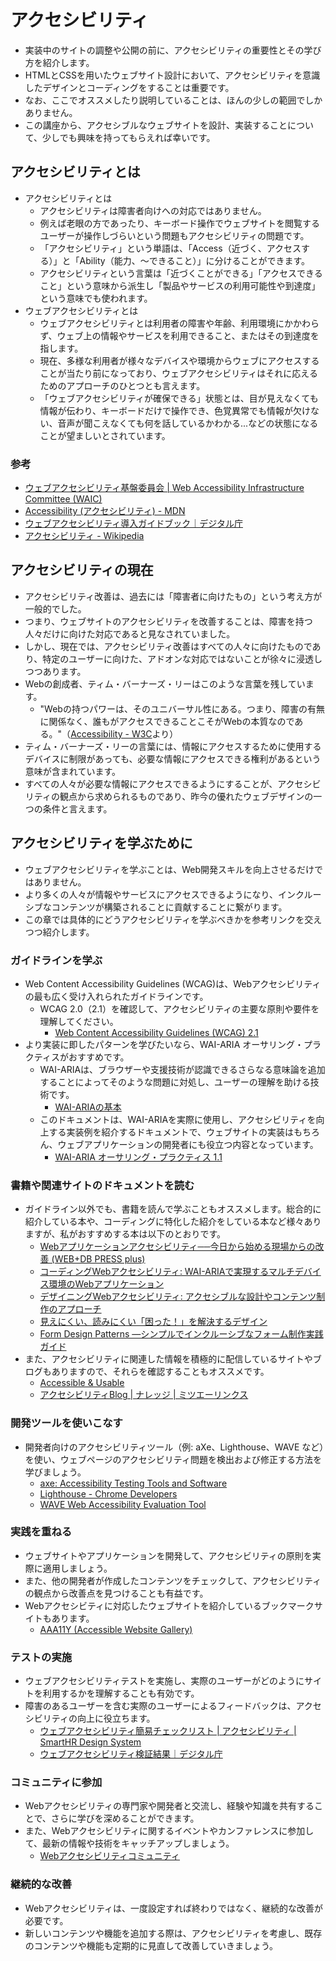 アクセシビリティ
==

- 実装中のサイトの調整や公開の前に、アクセシビリティの重要性とその学び方を紹介します。
- HTMLとCSSを用いたウェブサイト設計において、アクセシビリティを意識したデザインとコーディングをすることは重要です。
- なお、ここでオススメしたり説明していることは、ほんの少しの範囲でしかありません。
- この講座から、アクセシブルなウェブサイトを設計、実装することについて、少しでも興味を持ってもらえれば幸いです。

## アクセシビリティとは

- アクセシビリティとは
  - アクセシビリティは障害者向けへの対応ではありません。
  - 例えば老眼の方であったり、キーボード操作でウェブサイトを閲覧するユーザーが操作しづらいという問題もアクセシビリティの問題です。
  - 「アクセシビリティ」という単語は、「Access（近づく、アクセスする）」と「Ability（能力、〜できること）」に分けることができます。
  - アクセシビリティという言葉は「近づくことができる」「アクセスできること」という意味から派生し「製品やサービスの利用可能性や到達度」という意味でも使われます。
- ウェブアクセシビリティとは
  - ウェブアクセシビリティとは利用者の障害や年齢、利用環境にかかわらず、ウェブ上の情報やサービスを利用できること、またはその到達度を指します。
  - 現在、多様な利用者が様々なデバイスや環境からウェブにアクセスすることが当たり前になっており、ウェブアクセシビリティはそれに応えるためのアプローチのひとつとも言えます。
  - 「ウェブアクセシビリティが確保できる」状態とは、目が見えなくても情報が伝わり、キーボードだけで操作でき、色覚異常でも情報が欠けない、音声が聞こえなくても何を話しているかわかる...などの状態になることが望ましいとされています。

### 参考

- [ウェブアクセシビリティ基盤委員会 | Web Accessibility Infrastructure Committee (WAIC)](https://waic.jp/)
- [Accessibility (アクセシビリティ) - MDN](https://developer.mozilla.org/ja/docs/Glossary/Accessibility)
- [ウェブアクセシビリティ導入ガイドブック｜デジタル庁](https://www.digital.go.jp/resources/introduction-to-web-accessibility-guidebook/)
- [アクセシビリティ - Wikipedia](https://ja.wikipedia.org/wiki/%E3%82%A2%E3%82%AF%E3%82%BB%E3%82%B7%E3%83%93%E3%83%AA%E3%83%86%E3%82%A3)

## アクセシビリティの現在

- アクセシビリティ改善は、過去には「障害者に向けたもの」という考え方が一般的でした。
- つまり、ウェブサイトのアクセシビリティを改善することは、障害を持つ人々だけに向けた対応であると見なされていました。
- しかし、現在では、アクセシビリティ改善はすべての人々に向けたものであり、特定のユーザーに向けた、アドオンな対応ではないことが徐々に浸透しつつあります。
- Webの創成者、ティム・バーナーズ・リーはこのような言葉を残しています。
  - "Webの持つパワーは、そのユニバーサル性にある。つまり、障害の有無に関係なく、誰もがアクセスできることこそがWebの本質なのである。"（[Accessibility - W3C](https://www.w3.org/standards/webdesign/accessibility)より）
- ティム・バーナーズ・リーの言葉には、情報にアクセスするために使用するデバイスに制限があっても、必要な情報にアクセスできる権利があるという意味が含まれています。
- すべての人々が必要な情報にアクセスできるようにすることが、アクセシビリティの観点から求められるものであり、昨今の優れたウェブデザインの一つの条件と言えます。

## アクセシビリティを学ぶために

- ウェブアクセシビリティを学ぶことは、Web開発スキルを向上させるだけではありません。
- より多くの人々が情報やサービスにアクセスできるようになり、インクルーシブなコンテンツが構築されることに貢献することに繋がります。
- この章では具体的にどうアクセシビリティを学ぶべきかを参考リンクを交えつつ紹介します。

### ガイドラインを学ぶ

- Web Content Accessibility Guidelines (WCAG)は、Webアクセシビリティの最も広く受け入れられたガイドラインです。
  - WCAG 2.0（2.1）を確認して、アクセシビリティの主要な原則や要件を理解してください。
    - [Web Content Accessibility Guidelines (WCAG) 2.1](https://waic.jp/translations/WCAG21/)
- より実装に即したパターンを学びたいなら、WAI-ARIA オーサリング・プラクティスがおすすめです。
  - WAI-ARIAは、ブラウザーや支援技術が認識できるさらなる意味論を追加することによってそのような問題に対処し、ユーザーの理解を助ける技術です。
    - [WAI-ARIAの基本](https://developer.mozilla.org/ja/docs/Learn/Accessibility/WAI-ARIA_basics) 
  - このドキュメントは、WAI-ARIAを実際に使用し、アクセシビリティを向上する実装例を紹介するドキュメントで、ウェブサイトの実装はもちろん、ウェブアプリケーションの開発者にも役立つ内容となっています。
    - [WAI-ARIA オーサリング・プラクティス 1.1](https://waic.jp/translations/2019/NOTE-wai-aria-practices-1.1-20190207/)

### 書籍や関連サイトのドキュメントを読む

- ガイドライン以外でも、書籍を読んで学ぶこともオススメします。総合的に紹介している本や、コーディングに特化した紹介をしている本など様々ありますが、私がおすすめする本は以下のとおりです。
  - [Webアプリケーションアクセシビリティ──今日から始める現場からの改善 (WEB+DB PRESS plus) ](https://amzn.asia/d/iVqZ89x)
  - [コーディングWebアクセシビリティ: WAI-ARIAで実現するマルチデバイス環境のWebアプリケーション](https://amzn.asia/d/4fFM2ze)
  - [デザイニングWebアクセシビリティ: アクセシブルな設計やコンテンツ制作のアプローチ](https://amzn.asia/d/av7Ea4l)
  - [見えにくい、読みにくい「困った！」を解決するデザイン](https://amzn.asia/d/9Yc1KPp)
  - [Form Design Patterns ―シンプルでインクルーシブなフォーム制作実践ガイド](https://amzn.asia/d/4uZyyc6)
- また、アクセシビリティに関連した情報を積極的に配信しているサイトやブログもありますので、それらを確認することもオススメです。
  - [Accessible &amp; Usable](https://accessible-usable.net/)
  - [アクセシビリティBlog | ナレッジ | ミツエーリンクス](https://www.mitsue.co.jp/knowledge/blog/a11y/)

### 開発ツールを使いこなす

- 開発者向けのアクセシビリティツール（例: aXe、Lighthouse、WAVE など）を使い、ウェブページのアクセシビリティ問題を検出および修正する方法を学びましょう。
  - [axe: Accessibility Testing Tools and Software](https://www.deque.com/axe/)
  - [Lighthouse - Chrome Developers](https://developer.chrome.com/ja/docs/lighthouse/)
  - [WAVE Web Accessibility Evaluation Tool](https://wave.webaim.org/)

### 実践を重ねる

- ウェブサイトやアプリケーションを開発して、アクセシビリティの原則を実際に適用しましょう。
- また、他の開発者が作成したコンテンツをチェックして、アクセシビリティの観点から改善点を見つけることも有益です。
- Webアクセシビティに対応したウェブサイトを紹介しているブックマークサイトもあります。
  - [AAA11Y (Accessible Website Gallery)](https://www.aaa11y.com/)


### テストの実施

- ウェブアクセシビリティテストを実施し、実際のユーザーがどのようにサイトを利用するかを理解することも有効です。
- 障害のあるユーザーを含む実際のユーザーによるフィードバックは、アクセシビリティの向上に役立ちます。
  - [ウェブアクセシビリティ簡易チェックリスト | アクセシビリティ | SmartHR Design System](https://smarthr.design/accessibility/check-list/)
  - [ウェブアクセシビリティ検証結果｜デジタル庁](https://www.digital.go.jp/accessibility-statement/test-result/)

### コミュニティに参加

- Webアクセシビリティの専門家や開発者と交流し、経験や知識を共有することで、さらに学びを深めることができます。
- また、Webアクセシビリティに関するイベントやカンファレンスに参加して、最新の情報や技術をキャッチアップしましょう。
  - [Webアクセシビリティコミュニティ](https://waic.jp/community/)

### 継続的な改善

- Webアクセシビリティは、一度設定すれば終わりではなく、継続的な改善が必要です。
- 新しいコンテンツや機能を追加する際は、アクセシビリティを考慮し、既存のコンテンツや機能も定期的に見直して改善していきましょう。

